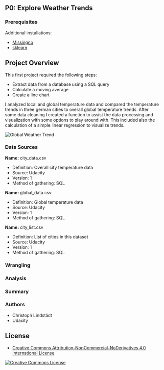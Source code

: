 
## P0: Explore Weather Trends

### Prerequisites

Additional installations: 

* [Missingno](https://github.com/ResidentMario/missingno)
* [sklearn](https://scikit-learn.org/)

## Project Overview

This first project required the following steps:
* Extract data from a database using a SQL query
* Calculate a moving average
* Create a line chart 

I analyzed local and global temperature data and compared the temperature trends in three german cities to overall global temperature trends. After some data cleaning I created a function to assist the data processing and visualization with some options to play around with. This included also the calculation of a simple linear regression to visualize trends.

![Global Weather Trend](https://github.com/DataLind/Udacity-Data-Analyst-Nanodegree/blob/master/global_weather_trend.png)

### Data Sources

**Name:** city_data.csv
* Definition: Overall city temperature data
* Source: Udacity
* Version: 1
* Method of gathering: SQL

**Name:** global_data.csv
* Definition: Global temperature data
* Source: Udacity
* Version: 1
* Method of gathering: SQL

**Name:** city_list.csv
* Definition: List of cities in this dataset
* Source: Udacity
* Version: 1
* Method of gathering: SQL

### Wrangling

### Analysis

### Summary

### Authors

* Christoph Lindstädt
* Udacity

## License

* <a rel="license" href="https://creativecommons.org/licenses/by-nc-nd/4.0/"> Creative Commons Attribution-NonCommercial-NoDerivatives 4.0 International License</a>

<a rel="license" href="https://creativecommons.org/licenses/by-nc-nd/4.0/">
	<img alt="Creative Commons License" style="border-width:0" src="https://i.creativecommons.org/l/by-nc-nd/4.0/88x31.png" />
</a>
